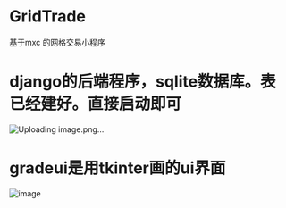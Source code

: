 # GridTrade
基于mxc 的网格交易小程序

# django的后端程序，sqlite数据库。表已经建好。直接启动即可
![Uploading image.png…]()


# gradeui是用tkinter画的ui界面
![image](https://user-images.githubusercontent.com/21984292/119790948-f4a38c00-bf06-11eb-8239-c5d09f7ffb5a.png)
